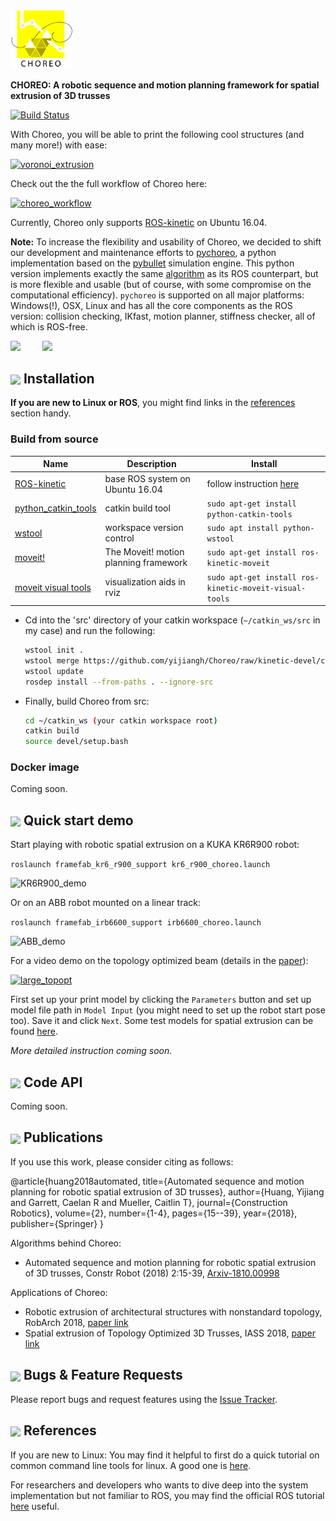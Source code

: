 <img src="docs/images/choreo_logo.png" alt="drawing" width="100"/>

**CHOREO: A robotic sequence and motion planning framework for spatial extrusion of 3D trusses**

[![Build Status](https://travis-ci.org/yijiangh/Choreo.svg?branch=kinetic-devel)](https://travis-ci.org/yijiangh/choreo)

With Choreo, you will be able to print the following cool structures (and many more!) with ease:

<a href="http://www.youtube.com/watch?feature=player_embedded&v=Vv7dEB8T_Jg" target="_blank"><img src="http://img.youtube.com/vi/Vv7dEB8T_Jg/0.jpg" alt="voronoi_extrusion"/></a>

Check out the the full workflow of Choreo here:

<a href="http://www.youtube.com/watch?feature=player_embedded&v=as4wro0Ty-M" target="_blank"><img src="http://img.youtube.com/vi/as4wro0Ty-M/0.jpg" alt="choreo_workflow"/></a>

Currently, Choreo only supports [ROS-kinetic] on Ubuntu 16.04.

**Note:** To increase the flexibility and usability of Choreo, we decided to shift our development and maintenance efforts to [pychoreo](https://github.com/yijiangh/pychoreo), a python implementation based on the [pybullet] simulation engine.
This python version implements exactly the same [algorithm](https://arxiv.org/abs/1810.00998) as its ROS counterpart, but is more flexible and usable (but of course, with some compromise on the computational efficiency).
`pychoreo` is supported on all major platforms: Windows(!), OSX, Linux and has all the core components as the ROS version: collision checking, IKfast, motion planner, stiffness checker, all of which is ROS-free.

[<img src="http://digitalstructures.mit.edu/theme/digistruct/images/digital-structures-logo-gray.svg" width="150">](http://digitalstructures.mit.edu/)
&nbsp; &nbsp; &nbsp; &nbsp;
[<img src="http://web.mit.edu/files/images/homepage/default/mit_logo.gif?v=1530763211" width="80">](http://web.mit.edu/)

## <img align="center" height="15" src="https://i.imgur.com/x1morBF.png"/> Installation

**If you are new to Linux or ROS**, you might find links in the [references](#references) section handy.

### Build from source

| Name | Description | Install
| --- | --- | --- |
| [ROS-kinetic] | base ROS system on Ubuntu 16.04 | follow instruction [here](http://wiki.ros.org/kinetic/Installation/Ubuntu) |
| [python_catkin_tools] | catkin build tool | ```sudo apt-get install python-catkin-tools``` |
| [wstool] | workspace version control | ```sudo apt install python-wstool``` |
| [moveit!] | The Moveit! motion planning framework | ```sudo apt-get install ros-kinetic-moveit``` |
| [moveit visual tools] | visualization aids in rviz | ```sudo apt-get install ros-kinetic-moveit-visual-tools``` |

- Cd into the 'src' directory of your catkin workspace (```~/catkin_ws/src``` in my case) and run the following:
  ```bash
  wstool init .
  wstool merge https://github.com/yijiangh/Choreo/raw/kinetic-devel/choreo.rosinstall
  wstool update
  rosdep install --from-paths . --ignore-src
  ```

- Finally, build Choreo from src:
  ```bash
  cd ~/catkin_ws (your catkin workspace root)
  catkin build
  source devel/setup.bash
  ```

### Docker image

Coming soon.

## <img align="center" height="15" src="https://i.imgur.com/x1morBF.png"/> Quick start demo

Start playing with robotic spatial extrusion on a KUKA KR6R900 robot:

`roslaunch framefab_kr6_r900_support kr6_r900_choreo.launch`

<img src="https://i.imgur.com/hSdrgm8.png" alt="KR6R900_demo"  width="500"/>

Or on an ABB robot mounted on a linear track:

`roslaunch framefab_irb6600_support irb6600_choreo.launch`


<img src="https://i.imgur.com/5K0raAY.png" alt="ABB_demo"  width="500"/>


For a video demo on the topology optimized beam (details in the [paper](https://arxiv.org/abs/1810.00998)):

<a href="http://www.youtube.com/watch?feature=player_embedded&v=6_DLPjq-k5s" target="_blank"><img src="http://img.youtube.com/vi/6_DLPjq-k5s/0.jpg" alt="large_topopt"/></a>

First set up your print model by clicking the `Parameters` button and set up model file path in `Model Input` (you might need to set up the robot start pose too). Save it and click `Next`. Some test models for spatial extrusion can be found [here](https://github.com/yijiangh/framefab_mpp_test_models).

*More detailed instruction coming soon.*

## <img align="center" height="15" src="https://i.imgur.com/x1morBF.png"/> Code API

Coming soon.

## <img align="center" height="15" src="https://i.imgur.com/dHQx91Q.png"/> Publications

If you use this work, please consider citing as follows:

  @article{huang2018automated,
    title={Automated sequence and motion planning for robotic spatial extrusion of 3D trusses},
    author={Huang, Yijiang and Garrett, Caelan R and Mueller, Caitlin T},
    journal={Construction Robotics},
    volume={2},
    number={1-4},
    pages={15--39},
    year={2018},
    publisher={Springer}
  }

Algorithms behind Choreo:
- Automated sequence and motion planning for robotic spatial extrusion of 3D trusses, Constr Robot (2018) 2:15-39, [Arxiv-1810.00998](https://arxiv.org/abs/1810.00998)

Applications of Choreo:
- Robotic extrusion of architectural structures with nonstandard topology, RobArch 2018, [paper link](http://web.mit.edu/yijiangh/www/papers/Huang2019_RobArch.pdf)
- Spatial extrusion of Topology Optimized 3D Trusses, IASS 2018, [paper link](http://web.mit.edu/yijiangh/www//papers/HuangCarstensenMueller_IASS2018.pdf)

## <img align="center" height="15" src="https://i.imgur.com/H4NwgMg.png"/> Bugs & Feature Requests

Please report bugs and request features using the [Issue Tracker](https://github.com/yijiangh/Choreo/issues).

## <img align="center" height="15" src="https://i.imgur.com/x1morBF.png"/> References<a name="references"></a>

If you are new to Linux: You may find it helpful to first do a quick tutorial on common command line tools for linux. A good one is [here](http://www.ee.surrey.ac.uk/Teaching/Unix/).

For researchers and developers who wants to dive deep into the system implementation but not familiar to ROS, you may find the official ROS tutorial [here](http://wiki.ros.org/ROS/Tutorials) useful.

[ROS-kinetic]: http://wiki.ros.org/kinetic
[python_catkin_tools]: http://catkin-tools.readthedocs.io/en/latest/index.html
[wstool]: http://wiki.ros.org/wstool
[moveit!]: http://moveit.ros.org/install/
[moveit visual tools]: https://github.com/ros-planning/moveit_visual_tools
[pychoreo]: https://github.com/yijiangh/pychoreo
[pybullet]: https://pybullet.org/wordpress/
